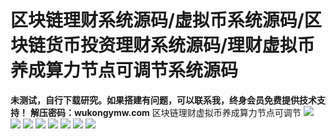 # 区块链理财系统源码/虚拟币系统源码/区块链货币投资理财系统源码/理财虚拟币养成算力节点可调节系统源码

**未测试，自行下载研究。如果搭建有问题，可以联系我，终身会员免费提供技术支持！**
**解压密码：wukongymw.com**
区块链理财虚拟币养成算力节点可调节
[![](https://wukongymw.com/wp-content/uploads/2023/07/1688392262-d6b157a3821fa2d.jpg)](https://wukongymw.com/wp-content/uploads/2023/07/1688392262-d6b157a3821fa2d.jpg)
[![](https://wukongymw.com/wp-content/uploads/2023/07/1688392259-ee42f6cc8d57ab1.jpg)](https://wukongymw.com/wp-content/uploads/2023/07/1688392259-ee42f6cc8d57ab1.jpg)
[![](https://wukongymw.com/wp-content/uploads/2023/07/1688392256-defff8bce6075a3.jpg)](https://wukongymw.com/wp-content/uploads/2023/07/1688392256-defff8bce6075a3.jpg)
[![](https://wukongymw.com/wp-content/uploads/2023/07/1688392253-09f2b3ed6f9d50b.jpg)](https://wukongymw.com/wp-content/uploads/2023/07/1688392253-09f2b3ed6f9d50b.jpg)
[![](https://wukongymw.com/wp-content/uploads/2023/07/1688392250-3848f23069f35ed.jpg)](https://wukongymw.com/wp-content/uploads/2023/07/1688392250-3848f23069f35ed.jpg)
[![](https://wukongymw.com/wp-content/uploads/2023/07/1688392247-577ccc56e16c2d1.jpg)](https://wukongymw.com/wp-content/uploads/2023/07/1688392247-577ccc56e16c2d1.jpg)
[![](https://wukongymw.com/wp-content/uploads/2023/07/1688392243-06bb22e2d342cd1.jpg)](https://wukongymw.com/wp-content/uploads/2023/07/1688392243-06bb22e2d342cd1.jpg)
[![](https://wukongymw.com/wp-content/uploads/2023/07/1688392239-fd3cbbf84082b90.jpg)](https://wukongymw.com/wp-content/uploads/2023/07/1688392239-fd3cbbf84082b90.jpg)